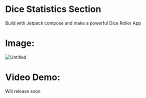 # Dice Statistics Section
Build with Jetpack compose and make a powerful Dice Roller App

# Image:
![Untitled](https://github.com/user-attachments/assets/b308123b-32d4-49f4-9e3b-ad5d1d6174dd)

# Video Demo:
 Will release soon




